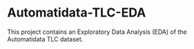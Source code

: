 # Automatidata-TLC-EDA
This project contains an Exploratory Data Analysis (EDA) of the Automatidata TLC dataset.
